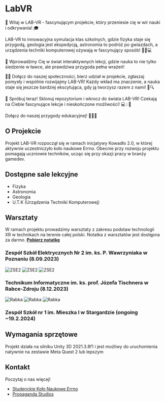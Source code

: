 # LabVR

🚀 Witaj w LAB-VR - fascynującym projekcie, który przeniesie cię w wir nauki i odkrywania! 🎓

LAB-VR to innowacyjna symulacja klas szkolnych, gdzie fizyka staje się przygodą, geologia jest ekspedycją, astronomia to podróż po gwiazdach, a urządzenia techniki komputerowej ożywają w fascynujący sposób! 🌌🔬💻

🏫 Wprowadźmy Cię w świat interaktywnych lekcji, gdzie nauka to nie tylko siedzenie w ławce, ale prawdziwa przygoda pełna wrażeń! 

👩‍💻 Dołącz do naszej społeczności, bierz udział w projekcie, zgłaszaj pomysły i wspólnie rozwijajmy LAB-VR! Każdy wkład ma znaczenie, a nauka staje się jeszcze bardziej ekscytująca, gdy ją tworzysz razem z nami! 🤝🔍

🔧 Spróbuj teraz! Sklonuj repozytorium i wkrocz do świata LAB-VR! Czekają na Ciebie fascynujące lekcje i nieskończone możliwości! 💻💡🚀

Dołącz do naszej przygody edukacyjnej! 💪🔬🚀

## O Projekcie

Projekt LAB-VR rozpoczął się w ramach inicjatywy Kowadło 2.0, w której aktywnie uczestniczyło koło naukowe Errno. Obecnie przy rozwoju projektu pomagają uczniowie techników, ucząc się przy okazji pracy w branży gamedev.

## Dostępne sale lekcyjne

- Fizyka
- Astronomia
- Geologia
- U.T.K (Urządzenia Techniki Komputerowej)


## Warsztaty
W ramach projektu prowadzimy warsztaty z zakresu podstaw technologii XR w technikach na terenie całej polski. Notatka z warsztatów jest dostępna za darmo.
[**Pobierz notatkę**](readme-img/Notatka.pdf)

### Zespół Szkół Elektrycznych Nr 2 im. ks. P. Wawrzyniaka w Poznaniu (8.09.2023)
![ZSE2](readme-img/gites1.jpg)
![ZSE2](readme-img/gites2.jpg)
![ZSE2](readme-img/gites3.jpg)

### Technikum Informatyczne im. ks. prof. Józefa Tischnera w Rabce-Zdroju (8.12.2023)
![Rabka](readme-img/rb1.jpg)
![Rabka](readme-img/rb2.jpg)
![Rabka](readme-img/rb3.jpg)

### Zespół Szkół nr 1 im. Mieszka I w Stargardzie (ongoing ~19.2.2024)

## Wymagania sprzętowe

Projekt działa na silniku Unity 3D 2021.3.8f1 i jest możliwy do uruchomienia natywnie na zestawie Meta Quest 2 lub lepszym

## Kontakt

Poczytaj o nas więcej!
- [Studenckie Koło Naukowe Errno](https://www.facebook.com/Errno404)
- [Propaganda Studios](https://propaganda-studios.itch.io)


